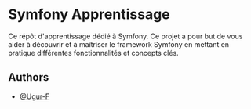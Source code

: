 # Symfony Apprentissage

Ce répôt d'apprentissage dédié à Symfony. Ce projet a pour but de vous aider à découvrir et à maîtriser le framework Symfony en mettant en pratique différentes fonctionnalités et concepts clés.



## Authors

- [@Ugur-F](https://github.com/Ugur-F)
